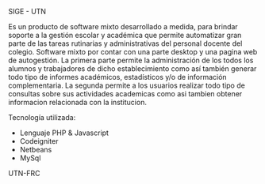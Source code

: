 SIGE - UTN

Es un producto de software mixto desarrollado a medida, para brindar soporte a la gestión escolar y académica que permite automatizar gran parte de las tareas rutinarias y administrativas del personal docente del colegio. 
Software mixto por contar con una parte desktop y una pagina web de autogestión. La primera parte permite la administración de los todos los alumnos y trabajadores de dicho establecimiento como así también generar todo tipo de informes académicos, estadísticos y/o de información complementaria. La segunda permite a los usuarios realizar todo tipo de consultas sobre sus actividades academicas como asi tambien obtener informacion relacionada con la institucion.

Tecnología utilizada:
* Lenguaje PHP & Javascript
* Codeigniter
* Netbeans
* MySql

UTN-FRC